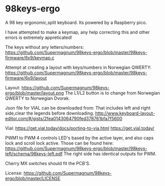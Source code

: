 # 98keys-ergo
A 98 key ergonomic,split keyboard.
Its powered by a Raspberry pico.

I have attempted to make a keymap, any help correcting this and other errors is extremely appreticated!

The keys without any letters/numbers:
https://github.com/Supermagnum/98keys-ergo/blob/master/98keys-firmware/6x9/keymap.c

Attempt at creating a layout with keys/numbers in Norwegian QWERTY:
https://github.com/Supermagnum/98keys-ergo/blob/master/98keys-firmware/6x9/layout



Layout:
https://github.com/Supermagnum/98keys-ergo/blob/master/layout.png
The L1/L2 button is to change from  Norwegian QWERTY to Norwegian Dvorak.

Json file for VIAL can be downloaded from:
That includes left and right side,clear the legends before downloading. 
http://www.keyboard-layout-editor.com/#/gists/2fea0143064790fed378761bfa7f5600

Vial:
https://get.vial.today/docs/porting-to-via.html
https://get.vial.today/


PWM1 to PWM 4 controls LED's based by the active layer, and also caps lock and scroll lock active.
Those can be found here:
https://github.com/Supermagnum/98keys-ergo/blob/master/98keys-left/schema/98keys-left.pdf
The right side has identical outputs for PWM.

Cherry MX switches should fit the PCB'S.


License:
https://github.com/Supermagnum/98keys-ergo/blob/master/LICENSE

